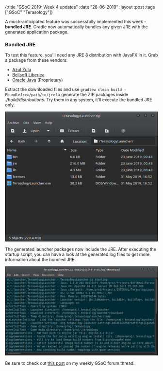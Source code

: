 {:title  "GSoC 2019: Week 4 updates"
 :date   "28-06-2019"
 :layout :post
 :tags   ["GSoC" "Terasology"]}

A much-anticipated feature was successfully implemented this week - **bundled JRE**. Gradle now automatically bundles any given JRE with the generated application package. <!-- more -->

### Bundled JRE

To test this feature, you'll need any JRE 8 distribution with JavaFX in it. Grab a package from these vendors:

* [Azul Zulu](https://www.azul.com/downloads/zulu/zulufx/)
* [Bellsoft Liberica](https://bell-sw.com/pages/java-8u212/)
* [Oracle Java](https://www.oracle.com/technetwork/java/javase/downloads/jre8-downloads-2133155.html) (Proprietary)

Extract the downloaded files and use `gradlew clean build -PbundleJre=/path/to/jre` to generate the ZIP packages inside _./build/distributions_. Try them in any system, it'll execute the bundled JRE only.

![Screenshot 1](/img/2019/2019-06-27-235550_602x510_scrot.png)

The generated launcher packages now include the JRE. After executing the startup script, you can have a look at the generated log files to get more information about the bundled JRE.

![Screenshot 2](/img/2019/2019-06-28-000607_780x453_scrot.png)

Be sure to check out [this post](https://forum.terasology.org/threads/gsoc-2019-terasology-launcher-4-0.2268/post-16354) on my weekly GSoC forum thread.